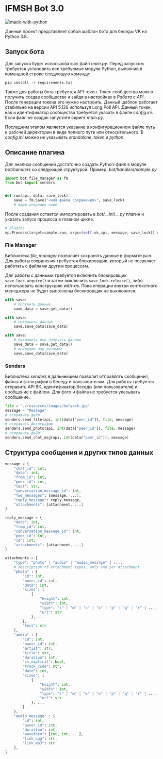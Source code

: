
# IFMSH Bot 3.0

[![made-with-python](https://img.shields.io/badge/Made%20with-Python_3.9.5-1f425f.svg)](https://www.python.org/)

Данный проект представляет собой шаблон бота для беседы VK на Python 3.8. 

## Запуск бота

Для запуска будет использоваться файл _main.py_. Перед запуском требуется установить все требуемые модули Python, 
выполнив в командной строке следующую команду:

```commandline
pip install -r requirements.txt
```

Также для работы бота требуется API токен. Токен сообщества можно получить создав сообщество и зайдя в настройках в _Работа с API_. 
После генерации токена его нужно настроить. Данный шаблон работает стабильно на версии API 5.126 используя Long Poll API. 
Данный токен, как и идентификатор сообщества требуется указать в файле _config.ini_. 
Если файл не создан запустите скрипт _main.py_.

Последним этапом является указание в конфигурационном файле путь к рабочей директории в виде полного пути или относительного. 
В _config.ini_ можно не указывать _standalone_token_ и _python_.

## Описание плагина

Для анализа сообщений достаточно создать Python-файл в модуле _bot/handlers_
со следующей структурой. Пример: _bot/handlers/sample.py_

```python
import bot.file_manager as fm
from bot import senders


def run(api, data, save_lock):
    save = fm.Save("<имя файла сохранения>", save_lock)
    # ваши операции ниже
```

После создания остается импортировать в _bot/\_\_init\_\_.py_ плагин и указать запуск процесса в главном цикле.

```python
# plugins
mp.Process(target=sample.run, args=(self.vk_api, message, save_lock)).start()
```

### File Manager

Библиотека _file_manager_ позволяет сохранять данные в формате _json_. Для работы
сохранения требуется блокировщик, который не позволяет работать с файлами другим процессам.

Для работы с данными требуется включить блокировщик `save_lock.acquire()` и затем выключить `save_lock.release()`,
либо использовать конструкцию _with-as_. Пока операции внутри контекстного менеджера не будут выполнены блокировщик не
выключится.

```python
with save:
    # получить данные
    save_data = save.get_data()

with save:
    # сохранить данные
    save.save_data(save_data)

with save:
    # сохранить или получить данные
    save_data = save.get_data()
    # операции над данными
    save.save_data(save_data)
```

### Senders

Библиотека _senders_ в дальнейшем позволит отправлять сообщения, файлы и фотографии в беседу и пользователям. Для работы
требуется отправить API ВК, идентификатор беседы (или пользователя) и сообщение с файлом. Для фото и файла не требуется
указывать сообщение.

```python
file = "./resources/images/belyash.jpg"
message = "Message"
# отправить файл
senders.send_file(api, int(data["peer_id"]), file, message)
# отправить фотографию
senders.send_photo(api, int(data["peer_id"]), file, message)
# отправить файл
senders.send_chat_msg(api, int(data["peer_id"]), message)
```

## Структура сообщения и других типов данных

```python
message = {
    "chat_id": int,
    "date": int,
    "from_id": int,
    "peer_id": int,
    "text": str,
    "conversation_message_id": int,
    "fwd_messages": [message, ...],
    "reply_message": reply_message,
    "attachments": [attachment, ...]
}

reply_message = {
    "date": int,
    "from_id": int,
    "conversation_message_id": int,
    "peer_id": int,
    "id": int,
    "attachments": [attachment, ...]
}

attachments = {
    "type": "photo" | "audio" | "audio_message" | ...,
    # description of attachment types, only one per attachment
    "photo" : {
        "id": int,
        "owner_id": int,
        "date": int,
        "sizes": [
            {
                "height": int,
                "width": int,
                "type": "s" | "m" | "x" | "o" | "p" | "q" | "r" | ...,
                "url": str
            }, ...
        ],
        "text": str
    },
    "audio" : {
        "id": int,
        "owner_id": int,
        "artist": str,
        "title": str,
        "duration": int,
        "is_explicit": bool,
        "track_code": str,
        "date": int,
        "sizes": [
            {
                "height": int,
                "width": int,
                "type": "s" | "m" | "x" | "o" | "p" | "q" | "r" | ...,
                "url": str
            }, ...
        ]
    },
    "audio_message" : {
        "id": int,
        "owner_id": int,
        "duration": int,
        "waveform": [int, int, ...],
        "link_ogg": str,
        "link_mp3": str
    },
}
```